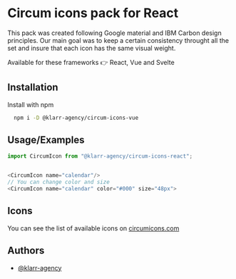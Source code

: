 # Circum icons pack for React

This pack was created following Google material and IBM Carbon design principles. Our main goal was to keep a certain consistency throught all the set and insure that each icon has the same visual weight.

Available for these frameworks 👉 React, Vue and Svelte

## Installation

Install with npm

```bash
  npm i -D @klarr-agency/circum-icons-vue
```

## Usage/Examples

```javascript
import CircumIcon from "@klarr-agency/circum-icons-react";


<CircumIcon name="calendar"/>
// You can change color and size
<CircumIcon name="calendar" color="#000" size="48px">
```

## Icons

You can see the list of available icons on [circumicons.com](https://circumicons.com)

## Authors

-   [@klarr-agency](https://www.github.com/klarr-agency)
